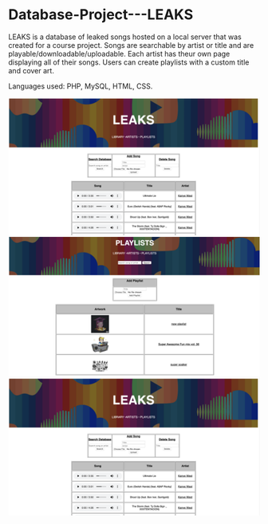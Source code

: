 # Database-Project---LEAKS
LEAKS is a database of leaked songs hosted on a local server that was created for a course project.
Songs are searchable by artist or title and are playable/downloadable/uploadable. Each artist has theur own page displaying all of their songs. 
Users can create playlists with a custom title and cover art.

Languages used: PHP, MySQL, HTML, CSS.

![](images/1.png)
![](images/2.png)
![](images/1.png)
